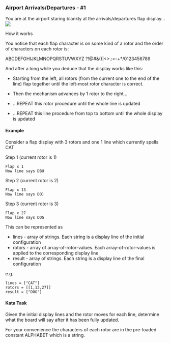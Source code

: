 ### Airport Arrivals/Departures - #1

You are at the airport staring blankly at the arrivals/departures flap display...
![](https://www.airport-arrivals-departures.com/img/meta/1200_630_arrivals-departures.png)

How it works

You notice that each flap character is on some kind of a rotor and the order of characters on each rotor is:

ABCDEFGHIJKLMNOPQRSTUVWXYZ ?!@#&()|<>.:=-+*/0123456789

And after a long while you deduce that the display works like this:

* Starting from the left, all rotors (from the current one to the end of the line) flap together until the left-most rotor character is correct.

* Then the mechanism advances by 1 rotor to the right...

* ...REPEAT this rotor procedure until the whole line is updated

* ...REPEAT this line procedure from top to bottom until the whole display is updated

#### Example

Consider a flap display with 3 rotors and one 1 line which currently spells CAT

Step 1  (current rotor is 1)

    Flap x 1
    Now line says DBU

Step 2  (current rotor is 2)

    Flap x 13
    Now line says DO)

Step 3  (current rotor is 3)

    Flap x 27
    Now line says DOG

This can be represented as

* lines  - array of strings. Each string is a display line of the initial configuration
* rotors - array of array-of-rotor-values. Each array-of-rotor-values is applied to the corresponding display line
* result - array of strings. Each string is a display line of the final configuration

e.g.
```
lines = ["CAT"]
rotors = [[1,13,27]]
result = ["DOG"]
```
#### Kata Task

Given the initial display lines and the rotor moves for each line, determine what the board will say after it has been fully updated.

For your convenience the characters of each rotor are in the pre-loaded constant ALPHABET which is a string.
